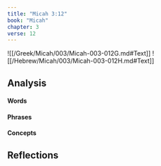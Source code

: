 ```yaml
---
title: "Micah 3:12"
book: "Micah"
chapter: 3
verse: 12
---
```

![[/Greek/Micah/003/Micah-003-012G.md#Text]]
![[/Hebrew/Micah/003/Micah-003-012H.md#Text]]

## Analysis

#### Words

#### Phrases

#### Concepts

## Reflections
